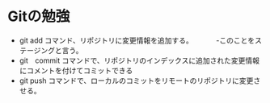 # Gitの勉強
- git add コマンド、リポジトリに変更情報を追加する。
　　　-このことをステージングと言う。
- git　commit コマンドで、リポジトリのインデックスに追加された変更情報にコメントを付けてコミットできる
- git push コマンドで、ローカルのコミットをリモートのリポジトリに変更させる。

